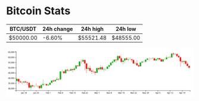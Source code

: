 # Bitcoin Stats

BTC/USDT|24h change|24h high|24h low|
|---|---|---|---|
|$50000.00|-6.60%|$55521.48|$48555.00|

<img src="./chart.svg">

